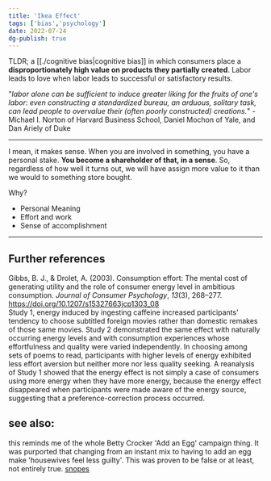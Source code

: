 ```yaml
---  
title: 'Ikea Effect'  
tags: ['bias','psychology']  
date: 2022-07-24  
dg-publish: true  
---  
```

  
TLDR; a [[./cognitive bias|cognitive bias]] in which consumers place a **disproportionately high value on products they partially created**. Labor leads to love when labor leads to successful or satisfactory results.   
  
"*labor alone can be sufficient to induce greater liking for the fruits of one's labor: even constructing a standardized bureau, an arduous, solitary task, can lead people to overvalue their (often poorly constructed) creations.*" -  Michael I. Norton of Harvard Business School, Daniel Mochon of Yale, and Dan Ariely of Duke  
  
---  
  
I mean, it makes sense. When you are involved in something, you have a personal stake. **You become a shareholder of that, in a sense**. So, regardless of how well it turns out, we will have assign more value to it than we would to something store bought.   
  
Why?   
- Personal Meaning  
- Effort and work  
- Sense of accomplishment  
  
  
---  
  
## Further references   
Gibbs, B. J., & Drolet, A. (2003). Consumption effort: The mental cost of generating utility and the role of consumer energy level in ambitious consumption. _Journal of Consumer Psychology_, _13_(3), 268–277. https://doi.org/10.1207/s15327663jcp1303_08  
		 Study 1, energy induced by ingesting caffeine increased participants' tendency to choose subtitled foreign movies rather than domestic remakes of those same movies. Study 2 demonstrated the same effect with naturally occurring energy levels and with consumption experiences whose effortfulness and quality were varied independently. In choosing among sets of poems to read, participants with higher levels of energy exhibited less effort aversion but neither more nor less quality seeking. A reanalysis of Study 1 showed that the energy effect is not simply a case of consumers using more energy when they have more energy, because the energy effect disappeared when participants were made aware of the energy source, suggesting that a preference-correction process occurred.  
  
  
  
  
## see also:  
this reminds me of the whole Betty Crocker 'Add an Egg' campaign thing. It was purported that changing from an instant mix to having to add an egg make 'housewives feel less guilty'. This was proven to be false or at least, not entirely true. [snopes](https://www.snopes.com/fact-check/something-eggstra)  
